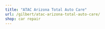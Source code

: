 ```yaml
---
title: "ATAC Arizona Total Auto Care"
url: /gilbert/atac-arizona-total-auto-care/
shop: car repair
---
```

